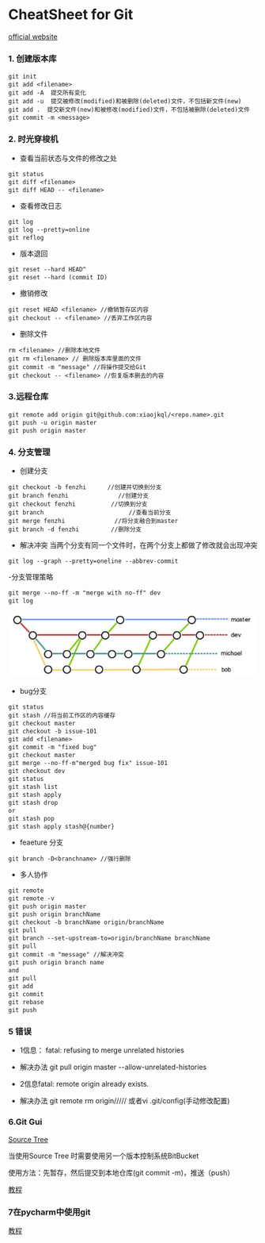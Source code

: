 # CheatSheet for Git

[official website](https://git-scm.com/)

### 1. 创建版本库
```
git init
git add <filename>
git add -A  提交所有变化
git add -u  提交被修改(modified)和被删除(deleted)文件，不包括新文件(new)
git add .  提交新文件(new)和被修改(modified)文件，不包括被删除(deleted)文件
git commit -m <message>
```
### 2. 时光穿梭机
- 查看当前状态与文件的修改之处
```
git status
git diff <filename>
git diff HEAD -- <filename>
```
- 查看修改日志
```
git log
git log --pretty=online
git reflog
```
- 版本退回
```
git reset --hard HEAD^
git reset --hard (commit ID)
```
- 撤销修改
```
git reset HEAD <filename> //撤销暂存区内容
git checkout -- <filename> //丢弃工作区内容
```
- 删除文件
```
rm <filename> //删除本地文件
git rm <filename> // 删除版本库里面的文件
git commit -m "message" //将操作提交给Git
git checkout -- <filename> //恢复版本删去的内容
```

### 3.远程仓库
```
git remote add origin git@github.com:xiaojkql/<repo.name>.git
git push -u origin master
git push origin master
```

### 4. 分支管理
- 创建分支
```
git checkout -b fenzhi 		//创建并切换到分支
git branch fenzhi 			   //创建分支
git checkout fenzhi          //切换到分支
git branch				  		  //查看当前分支
git merge fenzhi 			  //将分支融合到master
git branch -d fenzhi		 //删除分支
```
- 解决冲突
当两个分支有同一个文件时，在两个分支上都做了修改就会出现冲突
```
git log --graph --pretty=oneline --abbrev-commit
```
-分支管理策略
```
git merge --no-ff -m "merge with no-ff" dev
git log
```
![A](picture/1.jpg)

- bug分支
```
git status
git stash //将当前工作区的内容缓存
git checkout master
git checkout -b issue-101
git add <filename>
git commit -m "fixed bug"
git checkout master
git merge --no-ff-m"merged bug fix" issue-101
git checkout dev
git status
git stash list
git stash apply
git stash drop
or
git stash pop
git stash apply stash@{number}
```

- feaeture 分支
```
git branch -D<branchname> //强行删除
```
- 多人协作
```
git remote
git remote -v
git push origin master
git push origin branchName
git checkout -b branchName origin/branchName
git pull
git branch --set-upstream-to=origin/branchName branchName
git pull
git commit -m "message" //解决冲突
git push origin branch name
and
git pull
git add
git commit
git rebase
git push
```
### 5 错误

- 1信息： fatal: refusing to merge unrelated histories
- 解决办法 git pull origin master --allow-unrelated-histories

- 2信息fatal: remote origin already exists.
-  解决办法 git remote rm origin///// 或者vi .git/config(手动修改配置)

### 6.Git Gui

[Source Tree](https://www.sourcetreeapp.com/)

当使用Source Tree 时需要使用另一个版本控制系统BitBucket

使用方法：先暂存，然后提交到本地仓库(git commit -m)，推送（push）

[教程]()

### 7在pycharm中使用git

[教程](https://blog.csdn.net/xz1308579340/article/details/80397786)



